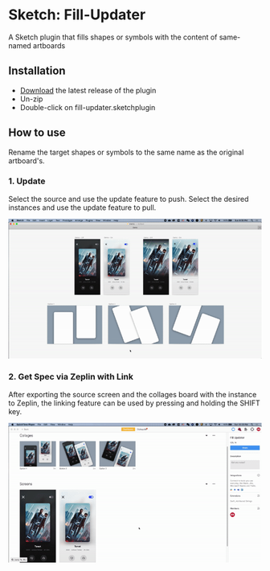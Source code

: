 # Sketch: Fill-Updater

A Sketch plugin that fills shapes or symbols with the content of same-named artboards

## Installation

-   [Download](../../releases/latest/download/fill-updater.sketchplugin.zip) the latest release of the plugin
-   Un-zip
-   Double-click on fill-updater.sketchplugin

## How to use

Rename the target shapes or symbols to the same name as the original artboard's.

### 1. Update

Select the source and use the update feature to push. Select the desired instances and use the update feature to pull.

<img src="./assets/update.gif" alt="Update Demo" width="800">

### 2. Get Spec via Zeplin with Link

After exporting the source screen and the collages board with the instance to Zeplin, the linking feature can be used by pressing and holding the SHIFT key.

<img src="./assets/zeplin.gif" alt="Zeplin Demo" width="800">
